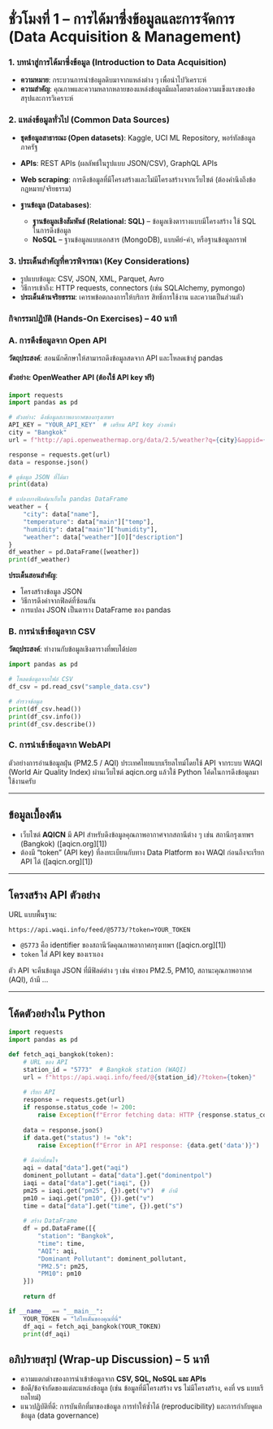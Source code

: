  

# **ชั่วโมงที่ 1 – การได้มาซึ่งข้อมูลและการจัดการ (Data Acquisition & Management)**

### 1. บทนำสู่การได้มาซึ่งข้อมูล (Introduction to Data Acquisition)

* **ความหมาย**: กระบวนการนำข้อมูลดิบมาจากแหล่งต่าง ๆ เพื่อนำไปวิเคราะห์
* **ความสำคัญ**: คุณภาพและความหลากหลายของแหล่งข้อมูลมีผลโดยตรงต่อความแข็งแรงของข้อสรุปและการวิเคราะห์
 

### 2. แหล่งข้อมูลทั่วไป (Common Data Sources)

* **ชุดข้อมูลสาธารณะ (Open datasets)**: Kaggle, UCI ML Repository, พอร์ทัลข้อมูลภาครัฐ
* **APIs**: REST APIs (ผลลัพธ์ในรูปแบบ JSON/CSV), GraphQL APIs
* **Web scraping**: การดึงข้อมูลที่มีโครงสร้างและไม่มีโครงสร้างจากเว็บไซต์ (ต้องคำนึงถึงข้อกฎหมาย/จริยธรรม)
* **ฐานข้อมูล (Databases)**:

  * **ฐานข้อมูลเชิงสัมพันธ์ (Relational: SQL)** – ข้อมูลเชิงตารางแบบมีโครงสร้าง ใช้ SQL ในการดึงข้อมูล
  * **NoSQL** – ฐานข้อมูลแบบเอกสาร (MongoDB), แบบคีย์-ค่า, หรือฐานข้อมูลกราฟ
 

### 3. ประเด็นสำคัญที่ควรพิจารณา (Key Considerations)

* รูปแบบข้อมูล: CSV, JSON, XML, Parquet, Avro
* วิธีการเข้าถึง: HTTP requests, connectors (เช่น SQLAlchemy, pymongo)
* **ประเด็นด้านจริยธรรม**: เคารพข้อตกลงการให้บริการ สิทธิ์การใช้งาน และความเป็นส่วนตัว

 

### **กิจกรรมปฏิบัติ (Hands-On Exercises) – 40 นาที**

### **A. การดึงข้อมูลจาก Open API**

**วัตถุประสงค์**: สอนนักศึกษาให้สามารถดึงข้อมูลสดจาก API และโหลดเข้าสู่ pandas

#### ตัวอย่าง: OpenWeather API (ต้องใช้ API key ฟรี)

```python
import requests
import pandas as pd

# ตัวอย่าง: ดึงข้อมูลสภาพอากาศของกรุงเทพฯ
API_KEY = "YOUR_API_KEY"  # เตรียม API key ล่วงหน้า
city = "Bangkok"
url = f"http://api.openweathermap.org/data/2.5/weather?q={city}&appid={API_KEY}&units=metric"

response = requests.get(url)
data = response.json()

# ดูข้อมูล JSON ที่ได้มา
print(data)

# แปลงบางฟิลด์มาเก็บใน pandas DataFrame
weather = {
    "city": data["name"],
    "temperature": data["main"]["temp"],
    "humidity": data["main"]["humidity"],
    "weather": data["weather"][0]["description"]
}
df_weather = pd.DataFrame([weather])
print(df_weather)
```

**ประเด็นสอนสำคัญ**:

* โครงสร้างข้อมูล JSON
* วิธีการดึงค่าจากฟิลด์ที่ซ้อนกัน
* การแปลง JSON เป็นตาราง DataFrame ของ pandas

 

### **B. การนำเข้าข้อมูลจาก CSV**

**วัตถุประสงค์**: ทำงานกับข้อมูลเชิงตารางที่พบได้บ่อย

```python
import pandas as pd

# โหลดข้อมูลจากไฟล์ CSV
df_csv = pd.read_csv("sample_data.csv")

# สำรวจข้อมูล
print(df_csv.head())
print(df_csv.info())
print(df_csv.describe())
```

 

### **C. การนำเข้าข้อมูลจาก WebAPI** 
 
ตัวอย่างการอ่านข้อมูลฝุ่น (PM2.5 / AQI) ประเทศไทยแบบเรียลไทม์โดยใช้ API จากระบบ WAQI (World Air Quality Index) ผ่านเว็บไซต์ aqicn.org แล้วใช้ Python โค้ดในการดึงข้อมูลมาใช้งานครับ

---

## ข้อมูลเบื้องต้น

* เว็บไซต์ **AQICN** มี API สำหรับดึงข้อมูลคุณภาพอากาศจากสถานีต่าง ๆ เช่น สถานีกรุงเทพฯ (Bangkok) ([aqicn.org][1])
* ต้องมี “token” (API key) ที่ลงทะเบียนกับทาง Data Platform ของ WAQI ก่อนถึงจะเรียก API ได้ ([aqicn.org][1])

---

## โครงสร้าง API ตัวอย่าง

URL แบบพื้นฐาน:

```
https://api.waqi.info/feed/@5773/?token=YOUR_TOKEN
```

* `@5773` คือ identifier ของสถานีวัดคุณภาพอากาศกรุงเทพฯ ([aqicn.org][1])
* `token` ใส่ API key ของเราเอง

ตัว API จะคืนข้อมูล JSON ที่มีฟิลด์ต่าง ๆ เช่น ค่าของ PM2.5, PM10, สถานะคุณภาพอากาศ (AQI), ถ้ามี …

---

## โค้ดตัวอย่างใน Python

```python
import requests
import pandas as pd

def fetch_aqi_bangkok(token):
    # URL ของ API
    station_id = "5773"  # Bangkok station (WAQI)
    url = f"https://api.waqi.info/feed/@{station_id}/?token={token}"
    
    # เรียก API
    response = requests.get(url)
    if response.status_code != 200:
        raise Exception(f"Error fetching data: HTTP {response.status_code}")
    
    data = response.json()
    if data.get("status") != "ok":
        raise Exception(f"Error in API response: {data.get('data')}")
    
    # ดึงค่าที่สนใจ
    aqi = data["data"].get("aqi")
    dominent_pollutant = data["data"].get("dominentpol")
    iaqi = data["data"].get("iaqi", {})
    pm25 = iaqi.get("pm25", {}).get("v")  # ถ้ามี
    pm10 = iaqi.get("pm10", {}).get("v")
    time = data["data"].get("time", {}).get("s")
    
    # สร้าง DataFrame
    df = pd.DataFrame([{
        "station": "Bangkok",
        "time": time,
        "AQI": aqi,
        "Dominant Pollutant": dominent_pollutant,
        "PM2.5": pm25,
        "PM10": pm10
    }])
    
    return df

if __name__ == "__main__":
    YOUR_TOKEN = "ใส่โทเค็นของคุณที่นี่"
    df_aqi = fetch_aqi_bangkok(YOUR_TOKEN)
    print(df_aqi)
```

 
 

## **อภิปรายสรุป (Wrap-up Discussion) – 5 นาที**

* ความแตกต่างของการนำเข้าข้อมูลจาก **CSV, SQL, NoSQL และ APIs**
* ข้อดี/ข้อจำกัดของแต่ละแหล่งข้อมูล (เช่น ข้อมูลที่มีโครงสร้าง vs ไม่มีโครงสร้าง, คงที่ vs แบบเรียลไทม์)
* แนวปฏิบัติที่ดี: การบันทึกที่มาของข้อมูล การทำให้ซ้ำได้ (reproducibility) และการกำกับดูแลข้อมูล (data governance)

 